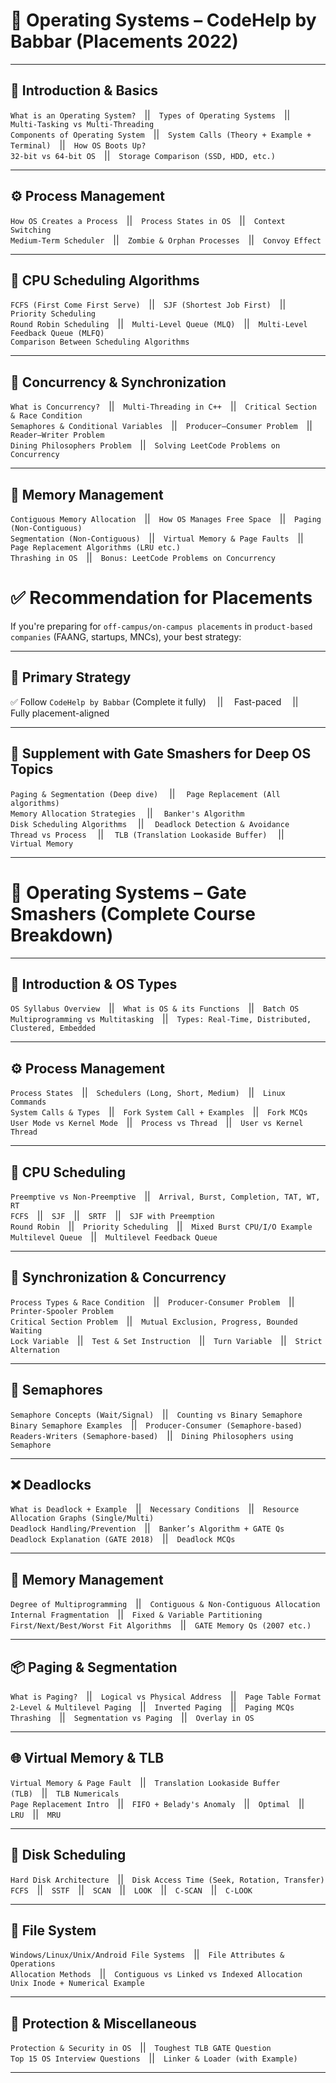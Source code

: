 # 📘 Operating Systems – CodeHelp by Babbar (Placements 2022)

---

## 🧠 Introduction & Basics  
`What is an Operating System?` || ``Types of Operating Systems`` || ``Multi-Tasking vs Multi-Threading``  
``Components of Operating System`` || ``System Calls (Theory + Example + Terminal)`` || ``How OS Boots Up?``  
``32-bit vs 64-bit OS`` || ``Storage Comparison (SSD, HDD, etc.)``

---

## ⚙️ Process Management  
``How OS Creates a Process`` || ``Process States in OS`` || ``Context Switching``  
``Medium-Term Scheduler`` || ``Zombie & Orphan Processes`` || ``Convoy Effect``

---

## 🧮 CPU Scheduling Algorithms  
``FCFS (First Come First Serve)`` || ``SJF (Shortest Job First)`` || ``Priority Scheduling``  
``Round Robin Scheduling`` || ``Multi-Level Queue (MLQ)`` || ``Multi-Level Feedback Queue (MLFQ)``  
``Comparison Between Scheduling Algorithms``

---

## 🧵 Concurrency & Synchronization  
``What is Concurrency?`` || ``Multi-Threading in C++`` || ``Critical Section & Race Condition``  
``Semaphores & Conditional Variables`` || ``Producer–Consumer Problem`` || ``Reader–Writer Problem``  
``Dining Philosophers Problem`` || ``Solving LeetCode Problems on Concurrency``

---

## 💾 Memory Management  
``Contiguous Memory Allocation`` || ``How OS Manages Free Space`` || ``Paging (Non-Contiguous)``  
``Segmentation (Non-Contiguous)`` || ``Virtual Memory & Page Faults`` || ``Page Replacement Algorithms (LRU etc.)``  
``Thrashing in OS`` || ``Bonus: LeetCode Problems on Concurrency``







# ✅ Recommendation for Placements

If you're preparing for ``off-campus/on-campus placements`` in ``product-based companies`` (FAANG, startups, MNCs), your best strategy:

---

## 🧭 Primary Strategy  
✅ Follow ``CodeHelp by Babbar`` (Complete it fully)  ||  Fast-paced  ||  Fully placement-aligned

---

## 🎯 Supplement with Gate Smashers for Deep OS Topics

``Paging & Segmentation (Deep dive)``  ||  ``Page Replacement (All algorithms)``  
``Memory Allocation Strategies``  ||  ``Banker's Algorithm``  
``Disk Scheduling Algorithms``  ||  ``Deadlock Detection & Avoidance``  
``Thread vs Process``  ||  ``TLB (Translation Lookaside Buffer)``  ||  ``Virtual Memory``

---






# 📘 Operating Systems – Gate Smashers (Complete Course Breakdown)

---

## 🧠 Introduction & OS Types

`OS Syllabus Overview` || `What is OS & its Functions` || `Batch OS`  
`Multiprogramming vs Multitasking` || `Types: Real-Time, Distributed, Clustered, Embedded`

---

## ⚙️ Process Management

`Process States` || `Schedulers (Long, Short, Medium)` || `Linux Commands`  
`System Calls & Types` || `Fork System Call + Examples` || `Fork MCQs`  
`User Mode vs Kernel Mode` || `Process vs Thread` || `User vs Kernel Thread`

---

## 🧮 CPU Scheduling

`Preemptive vs Non-Preemptive` || `Arrival, Burst, Completion, TAT, WT, RT`  
`FCFS` || `SJF` || `SRTF` || `SJF with Preemption`  
`Round Robin` || `Priority Scheduling` || `Mixed Burst CPU/I/O Example`  
`Multilevel Queue` || `Multilevel Feedback Queue`

---

## 🧵 Synchronization & Concurrency

`Process Types & Race Condition` || `Producer-Consumer Problem` || `Printer-Spooler Problem`  
`Critical Section Problem` || `Mutual Exclusion, Progress, Bounded Waiting`  
`Lock Variable` || `Test & Set Instruction` || `Turn Variable` || `Strict Alternation`

---

## 🔐 Semaphores

`Semaphore Concepts (Wait/Signal)` || `Counting vs Binary Semaphore`  
`Binary Semaphore Examples` || `Producer-Consumer (Semaphore-based)`  
`Readers-Writers (Semaphore-based)` || `Dining Philosophers using Semaphore`

---

## ❌ Deadlocks

`What is Deadlock + Example` || `Necessary Conditions` || `Resource Allocation Graphs (Single/Multi)`  
`Deadlock Handling/Prevention` || `Banker’s Algorithm + GATE Qs`  
`Deadlock Explanation (GATE 2018)` || `Deadlock MCQs`

---

## 💾 Memory Management

`Degree of Multiprogramming` || `Contiguous & Non-Contiguous Allocation`  
`Internal Fragmentation` || `Fixed & Variable Partitioning`  
`First/Next/Best/Worst Fit Algorithms` || `GATE Memory Qs (2007 etc.)`

---

## 📦 Paging & Segmentation

`What is Paging?` || `Logical vs Physical Address` || `Page Table Format`  
`2-Level & Multilevel Paging` || `Inverted Paging` || `Paging MCQs`  
`Thrashing` || `Segmentation vs Paging` || `Overlay in OS`

---

## 🌐 Virtual Memory & TLB

`Virtual Memory & Page Fault` || `Translation Lookaside Buffer (TLB)` || `TLB Numericals`  
`Page Replacement Intro` || `FIFO + Belady's Anomaly` || `Optimal` || `LRU` || `MRU`

---

## 💽 Disk Scheduling

`Hard Disk Architecture` || `Disk Access Time (Seek, Rotation, Transfer)`  
`FCFS` || `SSTF` || `SCAN` || `LOOK` || `C-SCAN` || `C-LOOK`

---

## 📁 File System

`Windows/Linux/Unix/Android File Systems` || `File Attributes & Operations`  
`Allocation Methods` || `Contiguous vs Linked vs Indexed Allocation`  
`Unix Inode + Numerical Example`

---

## 🔐 Protection & Miscellaneous

`Protection & Security in OS` || `Toughest TLB GATE Question`  
`Top 15 OS Interview Questions` || `Linker & Loader (with Example)`

---

